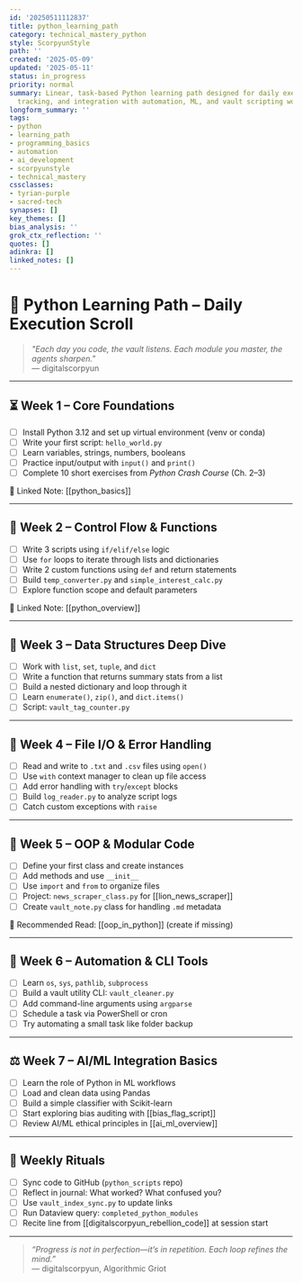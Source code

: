 ```yaml
---
id: '20250511112837'
title: python_learning_path
category: technical_mastery_python
style: ScorpyunStyle
path: ''
created: '2025-05-09'
updated: '2025-05-11'
status: in_progress
priority: normal
summary: Linear, task-based Python learning path designed for daily execution, mastery
  tracking, and integration with automation, ML, and vault scripting workflows.
longform_summary: ''
tags:
- python
- learning_path
- programming_basics
- automation
- ai_development
- scorpyunstyle
- technical_mastery
cssclasses:
- tyrian-purple
- sacred-tech
synapses: []
key_themes: []
bias_analysis: ''
grok_ctx_reflection: ''
quotes: []
adinkra: []
linked_notes: []
---
```



# 🐍 Python Learning Path – Daily Execution Scroll

> _"Each day you code, the vault listens. Each module you master, the agents sharpen."_  
> — digitalscorpyun

---

## ⏳ Week 1 – Core Foundations

- [ ] Install Python 3.12 and set up virtual environment (venv or conda)  
- [ ] Write your first script: `hello_world.py`  
- [ ] Learn variables, strings, numbers, booleans  
- [ ] Practice input/output with `input()` and `print()`  
- [ ] Complete 10 short exercises from *Python Crash Course* (Ch. 2–3)

📎 Linked Note: [[python_basics]]

---

## 🔁 Week 2 – Control Flow & Functions

- [ ] Write 3 scripts using `if/elif/else` logic  
- [ ] Use `for` loops to iterate through lists and dictionaries  
- [ ] Write 2 custom functions using `def` and return statements  
- [ ] Build `temp_converter.py` and `simple_interest_calc.py`  
- [ ] Explore function scope and default parameters

📎 Linked Note: [[python_overview]]

---

## 🧱 Week 3 – Data Structures Deep Dive

- [ ] Work with `list`, `set`, `tuple`, and `dict`  
- [ ] Write a function that returns summary stats from a list  
- [ ] Build a nested dictionary and loop through it  
- [ ] Learn `enumerate()`, `zip()`, and `dict.items()`  
- [ ] Script: `vault_tag_counter.py`

---

## 🧪 Week 4 – File I/O & Error Handling

- [ ] Read and write to `.txt` and `.csv` files using `open()`  
- [ ] Use `with` context manager to clean up file access  
- [ ] Add error handling with `try`/`except` blocks  
- [ ] Build `log_reader.py` to analyze script logs  
- [ ] Catch custom exceptions with `raise`

---

## 🤖 Week 5 – OOP & Modular Code

- [ ] Define your first class and create instances  
- [ ] Add methods and use `__init__`  
- [ ] Use `import` and `from` to organize files  
- [ ] Project: `news_scraper_class.py` for [[lion_news_scraper]]  
- [ ] Create `vault_note.py` class for handling `.md` metadata

📎 Recommended Read: [[oop_in_python]] (create if missing)

---

## 🔬 Week 6 – Automation & CLI Tools

- [ ] Learn `os`, `sys`, `pathlib`, `subprocess`  
- [ ] Build a vault utility CLI: `vault_cleaner.py`  
- [ ] Add command-line arguments using `argparse`  
- [ ] Schedule a task via PowerShell or cron  
- [ ] Try automating a small task like folder backup

---

## ⚖️ Week 7 – AI/ML Integration Basics

- [ ] Learn the role of Python in ML workflows  
- [ ] Load and clean data using Pandas  
- [ ] Build a simple classifier with Scikit-learn  
- [ ] Start exploring bias auditing with [[bias_flag_script]]  
- [ ] Review AI/ML ethical principles in [[ai_ml_overview]]

---

## 🔁 Weekly Rituals

- [ ] Sync code to GitHub (`python_scripts` repo)  
- [ ] Reflect in journal: What worked? What confused you?  
- [ ] Use `vault_index_sync.py` to update links  
- [ ] Run Dataview query: `completed_python_modules`  
- [ ] Recite line from [[digitalscorpyun_rebellion_code]] at session start

---

> _“Progress is not in perfection—it’s in repetition. Each loop refines the mind.”_  
> — digitalscorpyun, Algorithmic Griot
